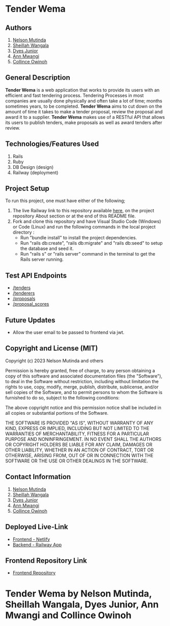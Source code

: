 # Tender Wema
## Authors
1. [Nelson Mutinda](https://github.com/nelsonmutindamwanzia)
2. [Sheillah Wangala](https://github.com/sheillahwangala)
3. [Dyes Junior](https://github.com/Dx901)
4. [Ann Mwangi](https://github.com/WanjikuKatuni)
5. [Collince Owinoh](https://github.com/OtienohOwinoh)

## General Description
**Tender Wema** is a web application that works to provide its users with an efficient and fast tendering process. Tendering Processes in most companies are usually done physically and often take a lot of time; months sometimes years, to be completed. __Tender Wema__ aims to cut down on the amount of time it takes to make a tender proposal, review the proposal and award it to a supplier. __Tender Wema__ makes use of a RESTful API that allows its users to publish tenders, make proposals as well as award tenders after review.  

## Technologies/Features Used
1. Rails
2. Ruby
3. DB Design (design)
4. Railway (deployment)

## Project Setup
To run this project, one must have either of the following;

1. The live Railway link to this repository available [here](https://tender-wema-production.up.railway.app/), on the project repository About section or at the end of this README file.
2. Fork and clone this repository and have Visual Studio Code (Windows) or Code (Linux) and run the following commands in the local project directory :
    - Run "bundle install" to install the project dependencies.
    - Run "rails db:create", "rails db:migrate" and "rails db:seed" to setup the database and seed it.
    - Run "rails s" or "rails server" command in the terminal to get the Rails server running.

## Test API Endpoints
- [/tenders](https://tender-wema-production.up.railway.app/tenders)
- [/tenderers](https://tender-wema-production.up.railway.app/tenderers)
- [/proposals](https://tender-wema-production.up.railway.app/proposals)
- [/proposal_scores](https://tender-wema-production.up.railway.app/proposal_scores)

## Future Updates
- Allow the user email to be passed to frontend via jwt.

## Copyright and License (MIT)
Copyright (c) 2023 Nelson Mutinda and others

Permission is hereby granted, free of charge, to any person obtaining a copy of this software and associated documentation files (the "Software"), to deal in the Software without restriction, including without limitation the rights to use, copy, modify, merge, publish, distribute, sublicense, and/or sell copies of the Software, and to permit persons to whom the Software is furnished to do so, subject to the following conditions:

The above copyright notice and this permission notice shall be included in all copies or substantial portions of the Software.

THE SOFTWARE IS PROVIDED "AS IS", WITHOUT WARRANTY OF ANY KIND, EXPRESS OR IMPLIED, INCLUDING BUT NOT LIMITED TO THE WARRANTIES OF MERCHANTABILITY, FITNESS FOR A PARTICULAR PURPOSE AND NONINFRINGEMENT. IN NO EVENT SHALL THE AUTHORS OR COPYRIGHT HOLDERS BE LIABLE FOR ANY CLAIM, DAMAGES OR OTHER LIABILITY, WHETHER IN AN ACTION OF CONTRACT, TORT OR OTHERWISE, ARISING FROM, OUT OF OR IN CONNECTION WITH THE SOFTWARE OR THE USE OR OTHER DEALINGS IN THE SOFTWARE.

## Contact Information
1. [Nelson Mutinda](https://github.com/nelsonmutindamwanzia)
2. [Sheillah Wangala](https://github.com/sheillahwangala)
3. [Dyes Junior](https://github.com/Dx901)
4. [Ann Mwangi](https://github.com/WanjikuKatuni)
5. [Collince Owinoh](https://github.com/OtienohOwinoh)

## Deployed Live-Link
- [Frontend - Netlify](https://tender-wema.netlify.app/)
- [Backend - Railway App](https://tender-wema-production.up.railway.app)

## Frontend Repository Link
- [Frontend Repository](https://github.com/nelsonmutindamwanzia/tender-wema-frontend)

# Tender Wema by Nelson Mutinda, Sheillah Wangala, Dyes Junior, Ann Mwangi and Collince Owinoh